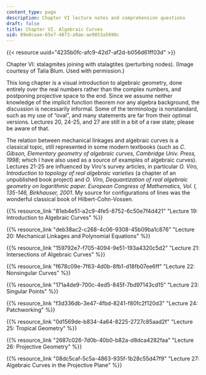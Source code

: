 ```yaml
---
content_type: page
description: Chapter VI lecture notes and comprehension questions
draft: false
title: Chapter VI. Algebraic Curves
uid: 89e0caae-65e7-4873-a9ae-ae9853a5690c
---
```

{{< resource uuid="4235b0fc-afc9-42d7-af2d-b056d61ff03d" >}}

Chapter VI: stalagmites joining with stalagtites (perturbing nodes). (Image courtesy of Talia Blum. Used with permission.)

This long chapter is a visual introduction to algebraic geometry, done entirely over the real numbers rather than the complex numbers, and postponing projective space to the end. Since we assume neither knowledge of the implicit function theorem nor any algebra background, the discussion is necessarily informal. Some of the terminology is nonstandard, such as my use of “oval”, and many statements are far from their optimal versions. Lectures 20, 24-25, and 27 are still in a bit of a raw state; please be aware of that.

The relation between mechanical linkages and algebraic curves is a classical topic, still represented in some modern textbooks (such as *C. Gibson, Elementary geometry of algebraic curves, Cambridge Univ. Press, 1998*; which I have also used as a source of examples of algebraic curves). Lectures 21-25 are influenced by Viro's survey articles, in particular *O. Viro, Introduction to topology of real algebraic varieties* (a chapter of an unpublished book project) and *O. Viro, Dequantization of real algebraic geometry on logarithmic paper. European Congress of Mathematics, Vol. I, 135-146, Birkhauser, 2001*. My source for configurations of lines was the wonderful classical book of Hilbert-Cohn-Vossen.

{{% resource_link "81eb4e51-a2c9-4fe5-8752-6c50e7f4d421" "Lecture 19: Introduction to Algebraic Curves" %}}

{{% resource_link "deb38ac2-c268-4c06-9308-45b09ba1c876" "Lecture 20: Mechanical Linkages and Polynomial Equations" %}}

{{% resource_link "159792e7-f705-4094-9e51-193a4320c5d2" "Lecture 21: Intersections of Algebraic Curves" %}}

{{% resource_link "f678c09e-7f63-4d0b-8fb1-d18fb07ee6ff" "Lecture 22: Nonsingular Curves" %}}

{{% resource_link "171a4de9-700c-4ed5-845f-7bd97143cd15" "Lecture 23: Singular Points" %}}

{{% resource_link "f3d336db-3e47-4fbd-8241-f80fc2f120d3" "Lecture 24: Patchworking" %}}

{{% resource_link "0d1569de-b834-4a64-8225-2727c85aad2f" "Lecture 25: Tropical Geometry" %}}

{{% resource_link "2687c026-7d0b-40b0-b82a-d8dca4282faa" "Lecture 26: Projective Geometry" %}}

{{% resource_link "08dc5caf-5c5a-4863-935f-1b28c55d47f9" "Lecture 27: Algebraic Curves in the Projective Plane" %}}